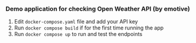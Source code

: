 ### Demo application for checking Open Weather API (by emotive)

1.  Edit `docker-compose.yaml` file and add your API key
2.  Run `docker compose build` if for the first time running the app
3.  Run `docker compose up` to run and test the endpoints

